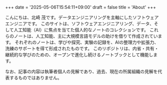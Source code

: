 +++
date = '2025-05-06T15:54:11+09:00'
draft = false
title = 'About'
+++

こんにちは、北崎 茂です。データエンジニアリングを主軸にしたソフトウェアエンジニアです。
このサイトは、ソフトウェアエンジニアリング、データ、そして人工知能（AI）に焦点を当てた個人的なノートのコレクションです。
これらのノートは、人工知能、主に大規模言語モデルの助けを借りて作成されています。
それぞれのノートは、学びや探究、実験の記録を、AIの整理力や拡張力、洗練のサポートを得て形成されたものです。
このリポジトリは、内省・共有・継続的な学びのための、オープンで進化し続けるノートブックとして機能します。

なお、記事の内容は執筆者個人の見解であり、過去、現在の所属組織の見解を代表するものではありません。
